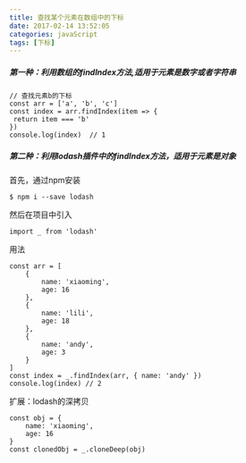```yaml
---
title: 查找某个元素在数组中的下标
date: 2017-02-14 13:52:05
categories: javaScript
tags: [下标]
---
```

##### 第一种：利用数组的findIndex方法,适用于元素是数字或者字符串
<!--more-->

```
// 查找元素b的下标
const arr = ['a', 'b', 'c']
const index = arr.findIndex(item => {
 return item === 'b'   
})
console.log(index)  // 1
```
##### 第二种：利用lodash插件中的findIndex方法，适用于元素是对象

首先，通过npm安装

```
$ npm i --save lodash
```
然后在项目中引入

```
import _ from 'lodash'
```
用法


```
const arr = [
    {
        name: 'xiaoming',
        age: 16
    },
    {
        name: 'lili',
        age: 18
    },
    {
        name: 'andy',
        age: 3
    }
]
const index = _.findIndex(arr, { name: 'andy' })
console.log(index) // 2
```
扩展：lodash的深拷贝

```
const obj = {
    name: 'xiaoming',
    age: 16
}
const clonedObj = _.cloneDeep(obj)
```
